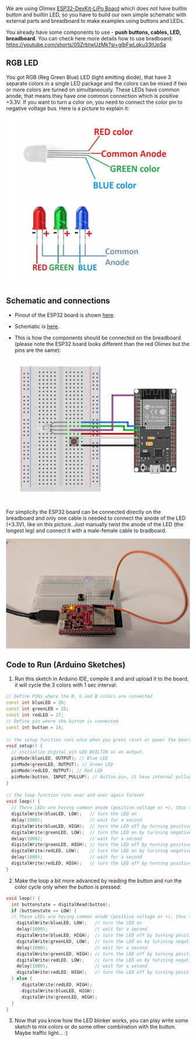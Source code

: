 We are using Olimex [ESP32-DevKit-LiPo Board](https://github.com/OLIMEX/ESP32-DevKit-LiPo/blob/master/DOCS/ESP32-DevKit-LiPo-user-manual.pdf) which does not have builtin button and builtin LED, so you have to build our own simple schematic with external parts and breadboard to make examples using buttons and LEDs.

You already have some components to use - **push buttons, cables, LED, breadboard**. You can check here more details how to use bradboard: https://youtube.com/shorts/05ZrbtwUzMk?si=gIbFwLqku33tUpSa 

## RGB LED
You got RGB (Reg Green Blue) LED (light emitting diode), that have 3 separate colors in a single LED package and the colors can be mixed if two or more colors are turned on simultaneously. These LEDs have common anode, that means they have one common connection which is positive +3.3V. If you want to turn a color on, you need to connect the color pin to negative voltage bus. Here is a picture to explain it:

![alt text](images/rgb.png)

## Schematic and connections

- Pinout of the ESP32 board is shown [here](images/olimex_esp32.png).

- Schematic is [here](images/rgb_schematic.png).

- This is how the components should be connected on the breadboard (please note the ESP32 board looks different than the red Olimex but the pins are the same):

![alt text](images/breadboard.png)

For simplicity the ESP32 board can be connected directly on the breadboard and only one cable is needed to connect the anode of the LED (+3.3V), like on this picture. Just manually twist the anode of the LED (the longest leg) and connect it with a male-female cable to bradboard. 

![alt text](images/breadboard_simple.png)

## Code to Run (Arduino Sketches)

1. Run this sketch in Arduino IDE, compile it and and upload it to the board, it will cycle the 3 colors with 1 sec interval:

```cpp
// Define PINs where the R, G and B colors are connected
const int blueLED = 26;
const int greenLED = 25;
const int redLED = 27;
// Define pin where the button is connected
const int button = 14; 

// the setup function runs once when you press reset or power the board
void setup() {
  // initialize digital pin LED_BUILTIN as an output.
  pinMode(blueLED, OUTPUT); // Blue LED
  pinMode(greenLED, OUTPUT); // Green LED
  pinMode(redLED, OUTPUT); // Red LED
  pinMode(button, INPUT_PULLUP); // Button pin, it have internal pullup resistor enabled so we don't have to add external one
}

// the loop function runs over and over again forever
void loop() {
  // These LEDs are having common anode (positive voltage or +), thus turing pin LOW (negative voltage or -) will turn it ON
  digitalWrite(blueLED, LOW);   // turn the LED on
  delay(1000);                  // wait for a second
  digitalWrite(blueLED, HIGH);  // turn the LED off by turning positive voltage
  digitalWrite(greenLED, LOW);  // turn the LED on by turining negative voltage
  delay(1000);                  // wait for a second
  digitalWrite(greenLED, HIGH); // turn the LED off by turning positive voltage
  digitalWrite(redLED, LOW);    // turn the LED on by turining negative voltage
  delay(1000);                  // wait for a second
  digitalWrite(redLED, HIGH);   // turn the LED off by turning positive voltage           
}
```

2. Make the loop a bit more advanced by reading the button and run the color cycle only when the button is pressed:
```cpp
void loop() {
  int buttonstate = digitalRead(button);
  if (buttonstate == LOW) {
  // These LEDs are having common anode (positive voltage or +), thus turing pin LOW (negative voltage or -) will turn it ON
    digitalWrite(blueLED, LOW);   // turn the LED on
    delay(1000);                  // wait for a second
    digitalWrite(blueLED, HIGH);  // turn the LED off by turning positive voltage
    digitalWrite(greenLED, LOW);  // turn the LED on by turining negative voltage
    delay(1000);                  // wait for a second
    digitalWrite(greenLED, HIGH); // turn the LED off by turning positive voltage
    digitalWrite(redLED, LOW);    // turn the LED on by turining negative voltage
    delay(1000);                  // wait for a second
    digitalWrite(redLED, HIGH);   // turn the LED off by turning positive voltage          
  } else {
      digitalWrite(redLED, HIGH);
      digitalWrite(blueLED, HIGH);
      digitalWrite(greenLED, HIGH);
  }
}
```

3. Now that you know how the LED blinker works, you can play write some sketch to mix colors or do some other combination with the button. Maybe traffic light... :) 

